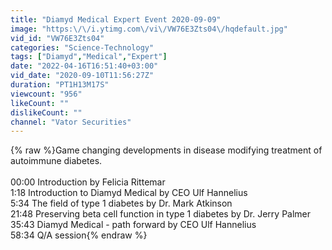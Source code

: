 ```yaml
---
title: "Diamyd Medical Expert Event 2020-09-09"
image: "https:\/\/i.ytimg.com\/vi\/VW76E3Zts04\/hqdefault.jpg"
vid_id: "VW76E3Zts04"
categories: "Science-Technology"
tags: ["Diamyd","Medical","Expert"]
date: "2022-04-16T16:51:40+03:00"
vid_date: "2020-09-10T11:56:27Z"
duration: "PT1H13M17S"
viewcount: "956"
likeCount: ""
dislikeCount: ""
channel: "Vator Securities"
---
```

{% raw %}Game changing developments in disease modifying treatment of autoimmune diabetes.<br /><br />00:00 Introduction by Felicia Rittemar<br />1:18 Introduction to Diamyd Medical by CEO Ulf Hannelius<br />5:34 The field of type 1 diabetes by Dr. Mark Atkinson<br />21:48 Preserving beta cell function in type 1 diabetes by Dr. Jerry Palmer<br />35:43 Diamyd Medical - path forward by CEO Ulf Hannelius<br />58:34 Q/A session{% endraw %}
